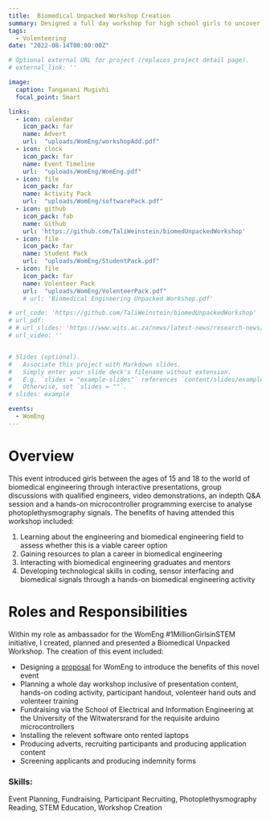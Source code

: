 ```yaml
---
title:  Biomedical Unpacked Workshop Creation
summary: Designed a full day workshop for high school girls to uncover the field of biomedical engineering.
tags:
  - Volenteering
date: "2022-08-14T00:00:00Z"

# Optional external URL for project (replaces project detail page).
# external_link: ''

image:
  caption: Tanganani Mugivhi 
  focal_point: Smart

links:
  - icon: calendar
    icon_pack: far
    name: Advert
    url:  "uploads/WomEng/workshopAdd.pdf"
  - icon: clock
    icon_pack: far
    name: Event Timeline
    url:  "uploads/WomEng/WomEng.pdf"
  - icon: file
    icon_pack: far
    name: Activity Pack
    url:  "uploads/WomEng/softwarePack.pdf"
  - icon: github
    icon_pack: fab
    name: Github
    url: 'https://github.com/TaliWeinstein/biomedUnpackedWorkshop'
  - icon: file
    icon_pack: far
    name: Student Pack
    url:  "uploads/WomEng/StudentPack.pdf"
  - icon: file
    icon_pack: far
    name: Volenteer Pack
    url:  "uploads/WomEng/VolenteerPack.pdf"
    # url: 'Biomedical Engineering Unpacked Workshop.pdf'

# url_code: 'https://github.com/TaliWeinstein/biomedUnpackedWorkshop'
# url_pdf: 
# # url_slides: 'https://www.wits.ac.za/news/latest-news/research-news/2021/2021-11/eie-open-day-2021.html'
# url_video: ''


# Slides (optional).
#   Associate this project with Markdown slides.
#   Simply enter your slide deck's filename without extension.
#   E.g. `slides = "example-slides"` references `content/slides/example-slides.md`.
#   Otherwise, set `slides = ""`.
# slides: example

events:
  - WomEng
---
```


# Overview
This event introduced girls between the ages of 15 and 18 to the world of biomedical engineering through interactive presentations, group discussions with qualified engineers, video demonstrations, an indepth Q&A session and a hands-on microcontroller programming exercise to analyse photoplethysmography signals. The benefits of having attended this workshop included: <br/> 
1. Learning about the engineering and biomedical engineering field to assess whether
this is a viable career option <br/> 
2. Gaining resources to plan a career in biomedical engineering <br/> 
3. Interacting with biomedical engineering graduates and mentors <br/> 
4. Developing technological skills in coding, sensor interfacing and biomedical signals
through a hands-on biomedical engineering activity

# Roles and Responsibilities

Within my role as ambassador for the WomEng #1MillionGirlsinSTEM initiative, I created, planned and presented a Biomedical Unpacked Workshop. The creation of this event included:
- Designing a [proposal](static/uploads/WomEng/proposal.pdf) for WomEng to introduce the benefits of this novel event
- Planning a whole day workshop inclusive of presentation content, hands-on coding activity, participant handout, volenteer hand outs and volenteer training 
- Fundraising via the School of Electrical and Information Engineering at the University of the Witwatersrand for the requisite arduino microcontrollers 
- Installing the relevent software onto rented laptops
- Producing adverts, recruiting participants and producing application content
- Screening applicants and producing indemnity forms 


### Skills: 
Event Planning, Fundraising, Participant Recruiting, Photoplethysmography Reading, STEM Education, Workshop Creation